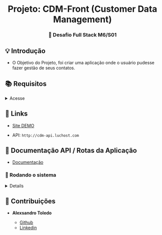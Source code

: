 <h1 align="center"> Projeto: CDM-Front (Customer Data Management) </h1>

<h3 align="center"> 
	🚀 Desafio Full Stack M6/S01
</h3>

## 💡 Introdução

- O Objetivo do Projeto, foi criar uma aplicação onde o usuário pudesse fazer gestão de seus contatos.

## 📚 Requisitos

<details>

<summary>Acesse</summary>

#### Cadastro de Usuário do sistema;

- Nome
- Email
- Telefone
- Data de registro (data em que o cliente foi registrado)

#### Cadastro de Contatos do Usuário;

- Nome
- Email
- Telefone

#### Tanto os clientes quanto os contatos devem ter as operações básicas de um CRUD;

#### Um cliente poderá ter mais de um contato vinculado a ele;

#### Um relatório (podendo ser em tela ou exportado em pdf) que mostre o cliente e seus contatos.

</details>

## 💫 Links

- [Site DEMO](https://cdm.luchost.com/)

- API: `http://cdm-api.luchost.com`

## 🚚 Documentação API / Rotas da Aplicação

- [Documentação](https://cdm-doc.luchost.com/)

### 🎲 Rodando o sistema

<Details>

#### Clonar o repositório do Frontend

```bash
git clone https://github.com/toledomg/CDM-Front_Luchost.git
```

### 💾 Instale as dependências Frontend

`yarn`

### 💾 Rodar servidor Frontend

`yarn dev`

Abra em seu browser o endereço [http://localhost:5173](http://localhost:5173)

#### Clonar o repositório do Backend

```bash
git clone https://github.com/toledomg/CDM-API_LucHost.git
```

### 💾 Instale as dependências Backend

`yarn`

### 💾 Rodar servidor Backend

`yarn dev`

Url API Local: `http://localhost:3000`

</Details>

## 🤝 Contribuições

- **Alexsandro Toledo**

  - [Github](https://github.com/toledomg)
  - [Linkedin](https://www.linkedin.com/in/toledomg/)
